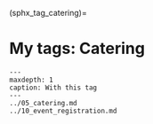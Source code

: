 (sphx_tag_catering)=
# My tags: Catering

```{toctree}
---
maxdepth: 1
caption: With this tag
---
../05_catering.md
../10_event_registration.md
```
